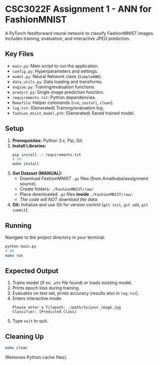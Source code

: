 
# CSC3022F Assignment 1 - ANN for FashionMNIST

A PyTorch feedforward neural network to classify FashionMNIST images. Includes training, evaluation, and interactive JPEG prediction.

## Key Files

*   `main.py`: Main script to run the application.
*   `config.py`: Hyperparameters and settings.
*   `model.py`: Neural Network class (`SimpleANN`).
*   `data_utils.py`: Data loading and transforms.
*   `engine.py`: Training/evaluation functions.
*   `predict.py`: Single image prediction function.
*   `requirements.txt`: Python dependencies.
*   `Makefile`: Helper commands (`run`, `install`, `clean`).
*   `log.txt`: (Generated) Training/evaluation log.
*   `fashion_mnist_model.pth`: (Generated) Saved trained model.

## Setup

1.  **Prerequisites:** Python 3.x, Pip, Git.
2.  **Install Libraries:**
    ```bash
    pip install -r requirements.txt
    # OR
    make install
    ```
3.  **Get Dataset (MANUAL):**
    *   Download FashionMNIST `.gz` files (from Amathuba/assignment source).
    *   Create folders: `./FashionMNIST/raw/`
    *   Place downloaded `.gz` files **inside** `./FashionMNIST/raw/`.
    *   *The code will NOT download the data.*
4.  **Git:** Initialize and use Git for version control (`git init`, `git add`, `git commit`).

## Running

Navigate to the project directory in your terminal:

```bash
python main.py
# OR
make run
```

## Expected Output

1.  Trains model (if no `.pth` file found) or loads existing model.
2.  Prints epoch loss during training.
3.  Evaluates on test set, prints accuracy (results also in `log.txt`).
4.  Enters interactive mode:
    ```
    Please enter a filepath: ./path/to/your_image.jpg
    Classifier: [Predicted Class]
    ```
5.  Type `exit` to quit.

## Cleaning Up

```bash
make clean
```
(Removes Python cache files).
